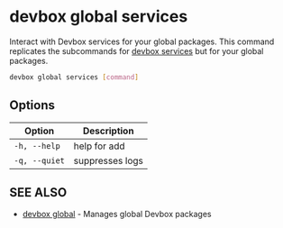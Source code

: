 # devbox global services

Interact with Devbox services for your global packages. This command replicates the subcommands for [devbox services](devbox_services.md) but for your global packages.

```bash
devbox global services [command]
```

## Options

<!-- Markdown Table of Options -->
| Option | Description |
| --- | --- |
| `-h, --help` | help for add |
| `-q, --quiet` | suppresses logs |

## SEE ALSO

* [devbox global](devbox_global.md)	 - Manages global Devbox packages
